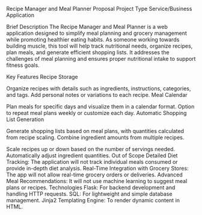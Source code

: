 Recipe Manager and Meal Planner Proposal
Project Type
Service/Business Application

Brief Description
The Recipe Manager and Meal Planner is a web application designed to simplify meal planning and grocery management while promoting healthier eating habits. As someone working towards building muscle, this tool will help track nutritional needs, organize recipes, plan meals, and generate efficient shopping lists. It addresses the challenges of meal planning and ensures proper nutritional intake to support fitness goals.

Key Features
Recipe Storage

Organize recipes with details such as ingredients, instructions, categories, and tags.
Add personal notes or variations to each recipe.
Meal Calendar

Plan meals for specific days and visualize them in a calendar format.
Option to repeat meal plans weekly or customize each day.
Automatic Shopping List Generation

Generate shopping lists based on meal plans, with quantities calculated from recipe scaling.
Combine ingredient amounts from multiple recipes.

Scale recipes up or down based on the number of servings needed.
Automatically adjust ingredient quantities.
Out of Scope
Detailed Diet Tracking: The application will not track individual meals consumed or provide in-depth diet analysis.
Real-Time Integration with Grocery Stores: The app will not allow real-time grocery orders or deliveries.
Advanced Meal Recommendations: It will not use machine learning to suggest meal plans or recipes.
Technologies
Flask: For backend development and handling HTTP requests.
SQL: For lightweight and simple database management.
Jinja2 Templating Engine: To render dynamic content in HTML.